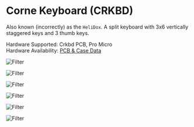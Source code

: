 # Corne Keyboard (CRKBD)

Also known (incorrectly) as the `HeliDox`. 
A split keyboard with 3x6 vertically staggered keys and 3 thumb keys.

Hardware Supported: Crkbd PCB, Pro Micro  
Hardware Availability: [PCB & Case Data](https://github.com/foostan/crkbd)

![Filter](/img/crkbd/crkbd_1.png)

![Filter](/img/crkbd/crkbd_2.png)

![Filter](/img/crkbd/crkbd_6.png)

![Filter](/img/crkbd/crkbd_3.png)

![Filter](/img/crkbd/crkbd_4.png)

![Filter](/img/crkbd/crkbd_5.png)

